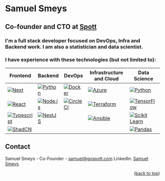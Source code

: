<!-- Improved compatibility of back to top link: See: https://github.com/othneildrew/Best-README-Template/pull/73 -->
<a id="readme-top"></a>
<!--
*** Thanks for checking out the Best-README-Template. If you have a suggestion
*** that would make this better, please fork the repo and create a pull request
*** or simply open an issue with the tag "enhancement".
*** Don't forget to give the project a star!
*** Thanks again! Now go create something AMAZING! :D
-->



<!-- PROJECT SHIELDS -->
<!--
*** I'm using markdown "reference style" links for readability.
*** Reference links are enclosed in brackets [ ] instead of parentheses ( ).
*** See the bottom of this document for the declaration of the reference variables
*** for contributors-url, forks-url, etc. This is an optional, concise syntax you may use.
*** https://www.markdownguide.org/basic-syntax/#reference-style-links
-->

<!-- ABOUT THE PROJECT -->
# Samuel Smeys
## Co-founder and CTO at [Spott](https://gospott.com)
### I'm a full stack developer focused on DevOps, Infra and Backend work. I am also a statistician and data scientist.
### I have experience with these technologies (but not limited to):
<!-- Start of Selection -->
| **Frontend** | **Backend** | **DevOps** | **Infrastructure and Cloud** | **Data Science** |
|--------------|-------------|------------|-------------------------------|------------------|
| [![Next][Next.js]][Next-url] | [![Python][Python-shield]][Python-url] | [![Docker][Docker-shield]][Docker-url] | [![Azure][Azure-shield]][Azure-url] | [![Python][Python-shield]][Python-url] |
| [![React][React.js]][React-url] | [![Node.js][Node.js-shield]][Node-url] | [![CircleCI][CircleCI-shield]][CircleCI-url] | [![Terraform][Terraform-shield]][React-url] | [![TensorFlow][TensorFlow-shield]][TensorFlow-url] |
| [![Typescript][Typescript-shield]][Typescript-url] | [![NestJS][NestJS-shield]][NestJS-url] | | [![Ansible][Ansible-shield]][Ansible-url] | [![Scikit Learn][ScikitLearn-shield]][ScikitLearn-url] |
| [![ShadCN][ShadCN-shield]][ShadCN-url] | | | | [![Pandas][Pandas-shield]][Pandas-url] |

<!-- 
#### Frontend
[![Next][Next.js]][Next-url]
[![React][React.js]][React-url]
[![Typescript][Typescript-shield]][Typescript-url]
[![ShadCN][ShadCN-shield]][ShadCN-url]
#### Backend
[![Python][Python-shield]][Python-url]
[![Node.js][Node.js-shield]][Node-url]
[![NestJS][NestJS-shield]][NestJS-url]
#### DevOps
[![Docker][Docker-shield]][Docker-url]
[![CircleCI][CircleCI-shield]][CircleCI-url]
#### Infrastructure and Cloud
[![Azure][Azure-shield]][Azure-url]
[![Terraform][Terraform-shield]][React-url]
[![Ansible][Ansible-shield]][Ansible-url]
#### Data Science
[![Python][Python-shield]][Python-url]
[![TensorFlow][TensorFlow-shield]][TensorFlow-url]
[![Scikit Learn][ScikitLearn-shield]][ScikitLearn-url]
[![Pandas][Pandas-shield]][Pandas-url]
-->

<!-- CONTACT -->
## Contact
Samuel Smeys - Co-Founder - samuel@gospott.com
LinkedIn: [Samuel Smeys](https://www.linkedin.com/in/samuelsmeys/)

<p align="right">(<a href="#readme-top">back to top</a>)</p>

<!-- MARKDOWN LINKS & IMAGES -->
<!-- https://www.markdownguide.org/basic-syntax/#reference-style-links -->
[contributors-shield]: https://img.shields.io/github/contributors/github_username/repo_name.svg?style=for-the-badge
[contributors-url]: https://github.com/github_username/repo_name/graphs/contributors
[forks-shield]: https://img.shields.io/github/forks/github_username/repo_name.svg?style=for-the-badge
[forks-url]: https://github.com/github_username/repo_name/network/members
[stars-shield]: https://img.shields.io/github/stars/github_username/repo_name.svg?style=for-the-badge
[stars-url]: https://github.com/github_username/repo_name/stargazers
[issues-shield]: https://img.shields.io/github/issues/github_username/repo_name.svg?style=for-the-badge
[issues-url]: https://github.com/github_username/repo_name/issues
[license-shield]: https://img.shields.io/github/license/github_username/repo_name.svg?style=for-the-badge
[license-url]: https://github.com/github_username/repo_name/blob/master/LICENSE.txt
[linkedin-shield]: https://img.shields.io/badge/-LinkedIn-black.svg?style=for-the-badge&logo=linkedin&colorB=555
[linkedin-url]: https://www.linkedin.com/company/gospott/?lipi=urn%3Ali%3Apage%3Ad_flagship3_search_srp_all%3B0b0wn1rZQbOMbZ%2FDApfa9Q%3D%3D
[linear-shield]: https://img.shields.io/badge/Linear-5E6AD2?logo=linear&logoColor=fff
[linear-url]: https://linear.app/spott/
[terraform-shield]: https://img.shields.io/badge/Terraform-7B42BC?style=for-the-badge&logo=terraform&logoColor=white
[product-screenshot]: images/screenshot.png
[Next.js]: https://img.shields.io/badge/next.js-000000?style=for-the-badge&logo=nextdotjs&logoColor=white
[Next-url]: https://nextjs.org/
[React.js]: https://img.shields.io/badge/React-20232A?style=for-the-badge&logo=react&logoColor=61DAFB
[React-url]: https://reactjs.org/
[Vue.js]: https://img.shields.io/badge/Vue.js-35495E?style=for-the-badge&logo=vuedotjs&logoColor=4FC08D
[Vue-url]: https://vuejs.org/
[Angular.io]: https://img.shields.io/badge/Angular-DD0031?style=for-the-badge&logo=angular&logoColor=white
[Angular-url]: https://angular.io/
[Svelte.dev]: https://img.shields.io/badge/Svelte-4A4A55?style=for-the-badge&logo=svelte&logoColor=FF3E00
[Svelte-url]: https://svelte.dev/
[Laravel.com]: https://img.shields.io/badge/Laravel-FF2D20?style=for-the-badge&logo=laravel&logoColor=white
[Laravel-url]: https://laravel.com
[Bootstrap.com]: https://img.shields.io/badge/Bootstrap-563D7C?style=for-the-badge&logo=bootstrap&logoColor=white
[Bootstrap-url]: https://getbootstrap.com
[JQuery.com]: https://img.shields.io/badge/jQuery-0769AD?style=for-the-badge&logo=jquery&logoColor=white
[JQuery-url]: https://jquery.com 
[Azure-shield]:https://img.shields.io/badge/microsoft%20azure-0089D6?style=for-the-badge&logo=microsoft-azure&logoColor=white
[Azure-url]: https://azure.microsoft.com/en-us/
[CircleCI-shield]: https://img.shields.io/badge/circleci-343434?style=for-the-badge&logo=circleci&logoColor=white
[CircleCI-url]: https://circleci.com/
[Python-shield]:  https://img.shields.io/badge/Python-FFD43B?style=for-the-badge&logo=python&logoColor=blue
[Python-url]: https://www.python.org/
[Docker-shield]: https://img.shields.io/badge/Docker-2CA5E0?style=for-the-badge&logo=docker&logoColor=white
[Docker-url]: https://www.docker.com/
[Typescript-shield]: https://img.shields.io/badge/TypeScript-007ACC?style=for-the-badge&logo=typescript&logoColor=white
[Typescript-url]: https://www.typescriptlang.org/
[ShadCN-shield]:  https://img.shields.io/badge/shadcn%2Fui-000000?style=for-the-badge&logo=shadcnui&logoColor=white
[ShadCN-url]: https://ui.shadcn.com/
[Node.js-shield]: https://img.shields.io/badge/Node.js-339933?style=for-the-badge&logo=nodedotjs&logoColor=white
[Node-url]: https://nodejs.org/en/
[NestJS-shield]: https://img.shields.io/badge/nestjs-E0234E?style=for-the-badge&logo=nestjs&logoColor=white
[NestJS-url]: https://nestjs.com/
[TensorFlow-shield]: https://img.shields.io/badge/TensorFlow-FF6F00?style=for-the-badge&logo=tensorflow&logoColor=white
[TensorFlow-url]: https://www.tensorflow.org/
[ScikitLearn-shield]: https://img.shields.io/badge/scikit_learn-F7931E?style=for-the-badge&logo=scikit-learn&logoColor=white
[ScikitLearn-url]: https://scikit-learn.org/
[Pandas-shield]: https://img.shields.io/badge/Pandas-2C2D72?style=for-the-badge&logo=pandas&logoColor=white
[Pandas-url]: https://pandas.pydata.org/
[Ansible-shield]: https://img.shields.io/badge/ansible-000000?style=for-the-badge&logo=ansible&logoColor=white
[Ansible-url]: https://www.ansible.com/
